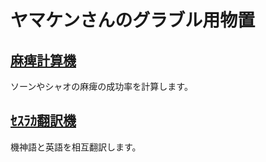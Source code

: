 # ヤマケンさんのグラブル用物置

## [麻痺計算機](gbf_paralysis_calc.html)

ソーンやシャオの麻痺の成功率を計算します。

## [ｾｽﾗｶ翻訳機](automagod_translator.html)

機神語と英語を相互翻訳します。
